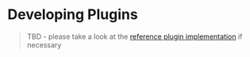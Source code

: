 # Developing Plugins

> TBD - please take a look at the [reference plugin implementation](https://github.com/cortex-cms/cortex-plugins-core) if necessary
